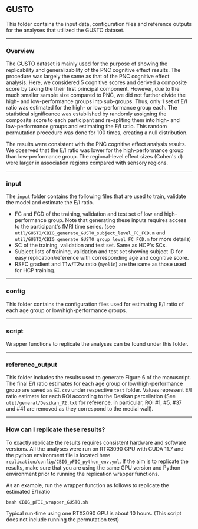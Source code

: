 ## GUSTO
This folder contains the input data, configuration files and reference outputs for the analyses that utilized the GUSTO dataset.

---
### Overview
The GUSTO dataset is mainly used for the purpose of showing the replicability and generalizability of the PNC cognitive effect results. The procedure was largely the same as that of the PNC cognitive effect analysis. Here, we considered 5 cognitive scores and derived a composite score by taking the their first principal component. However, due to the much smaller sample size compared to PNC, we did not further divide the high- and low-performance groups into sub-groups. Thus, only 1 set of E/I ratio was estimated for the high- or low-performance group each. The statistical significance was established by randomly assigning the composite score to each participant and re-spliting them into high- and low-performance groups and estimating the E/I ratio. This random permutation procedure was done for 100 times, creating a null distribution. 

The results were consistent with the PNC cognitive effect analysis results. We observed that the E/I ratio was lower for the high-performance group than low-performance group. The regional-level effect sizes (Cohen's d) were larger in association regions compared with sensory regions.

---
### input

The `input` folder contains the following files that are used to train, validate the model and estimate the E/I ratio.

* FC and FCD of the training, validation and test set of low and high-performance group. Note that generating these inputs requires access to the participant's fMRI time series. (see `util/GUSTO/CBIG_generate_GUSTO_subject_level_FC_FCD.m` and `util/GUSTO/CBIG_generate_GUSTO_group_level_FC_FCD.m` for more details)
* SC of the training, validation and test set. Same as HCP's SCs.
* Subject lists of training, validation and test set showing subject ID for easy replication/reference with corresponding age and cognitive score.
* RSFC gradient and T1w/T2w ratio (`myelin`) are the same as those used for HCP training.

---
### config
This folder contains the configuration files used for estimating E/I ratio of each age group or low/high-performance groups.

---
### script
Wrapper functions to replicate the analyses can be found under this folder.

---
### reference_output

This folder includes the results used to generate Figure 6 of the manuscript. The final E/I ratio estimates for each age group or low/high-performance group are saved as `EI.csv` under respective `test` folder. Values represent E/I ratio estimate for each ROI according to the Desikan parcellation (See `util/general/Desikan_72.txt` for reference, in particular, ROI #1, #5, #37 and #41 are removed as they correspond to the medial wall).

---
### How can I replicate these results?

To exactly replicate the results requires consistent hardware and software versions. All the analyses were run on RTX3090 GPU with CUDA 11.7 and the python environment file is located here `replication/config/CBIG_pFIC_python_env.yml`. If the aim is to replicate the results, make sure that you are using the same GPU version and Python environment prior to running the replication wrapper functions.
 
As an example, run the wrapper function as follows to replicate the estimated E/I ratio
```
bash CBIG_pFIC_wrapper_GUSTO.sh
```
Typical run-time using one RTX3090 GPU is about 10 hours. (This script does not include running the permutation test)

